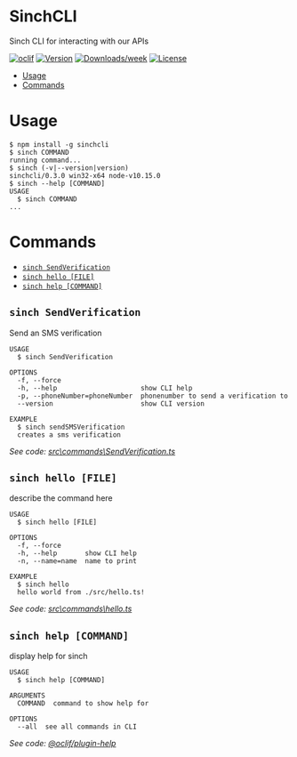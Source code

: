 SinchCLI
========

Sinch CLI for interacting with our APIs

[![oclif](https://img.shields.io/badge/cli-oclif-brightgreen.svg)](https://oclif.io)
[![Version](https://img.shields.io/npm/v/SinchCLI.svg)](https://npmjs.org/package/SinchCLI)
[![Downloads/week](https://img.shields.io/npm/dw/SinchCLI.svg)](https://npmjs.org/package/SinchCLI)
[![License](https://img.shields.io/npm/l/SinchCLI.svg)](https://github.com/spacedsweden/SinchCLI/blob/master/package.json)

<!-- toc -->
* [Usage](#usage)
* [Commands](#commands)
<!-- tocstop -->
# Usage
<!-- usage -->
```sh-session
$ npm install -g sinchcli
$ sinch COMMAND
running command...
$ sinch (-v|--version|version)
sinchcli/0.3.0 win32-x64 node-v10.15.0
$ sinch --help [COMMAND]
USAGE
  $ sinch COMMAND
...
```
<!-- usagestop -->
# Commands
<!-- commands -->
* [`sinch SendVerification`](#sinch-sendverification)
* [`sinch hello [FILE]`](#sinch-hello-file)
* [`sinch help [COMMAND]`](#sinch-help-command)

## `sinch SendVerification`

Send an SMS verification

```
USAGE
  $ sinch SendVerification

OPTIONS
  -f, --force
  -h, --help                     show CLI help
  -p, --phoneNumber=phoneNumber  phonenumber to send a verification to
  --version                      show CLI version

EXAMPLE
  $ sinch sendSMSVerification
  creates a sms verification
```

_See code: [src\commands\SendVerification.ts](https://github.com/spacedsweden/SinchCLI/blob/v0.3.0/src\commands\SendVerification.ts)_

## `sinch hello [FILE]`

describe the command here

```
USAGE
  $ sinch hello [FILE]

OPTIONS
  -f, --force
  -h, --help       show CLI help
  -n, --name=name  name to print

EXAMPLE
  $ sinch hello
  hello world from ./src/hello.ts!
```

_See code: [src\commands\hello.ts](https://github.com/spacedsweden/SinchCLI/blob/v0.3.0/src\commands\hello.ts)_

## `sinch help [COMMAND]`

display help for sinch

```
USAGE
  $ sinch help [COMMAND]

ARGUMENTS
  COMMAND  command to show help for

OPTIONS
  --all  see all commands in CLI
```

_See code: [@oclif/plugin-help](https://github.com/oclif/plugin-help/blob/v2.2.0/src\commands\help.ts)_
<!-- commandsstop -->
